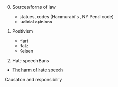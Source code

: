 0. Sources/forms of law
      - statues, codes (Hammurabi's , NY Penal code)
      - judicial opinions
  
1. Positivism
    - Hart
    - Ratz
    - Kelsen
    
 2. Hate speech Bans
 - [The harm of hate speech](https://freespeechdebate.com/en/discuss/the-harm-of-hate-speech/)
  
 Causation and responsibility
